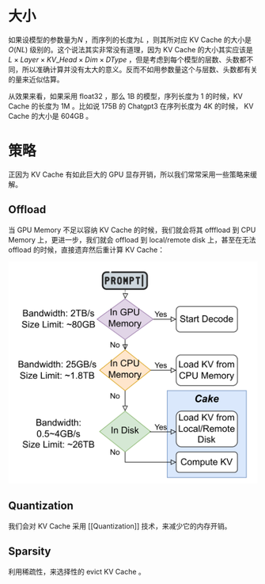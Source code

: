 # 大小

如果设模型的参数量为$N$ ，而序列的长度为$L$ ，则其所对应 KV Cache 的大小是$O(NL)$ 级别的。这个说法其实非常没有道理，因为 KV Cache 的大小其实应该是$L \times Layer \times KV\_Head \times Dim \times DType$ ，但是考虑到每个模型的层数、头数都不同，所以准确计算并没有太大的意义。反而不如用参数量这个与层数、头数都有关的量来近似估算。

从效果来看，如果采用 float32 ，那么 1B 的模型，序列长度为 1 的时候，KV Cache 的长度为 1M 。比如说 175B 的 Chatgpt3 在序列长度为 4K 的时候， KV Cache 的大小是 604GB 。

# 策略

正因为 KV Cache 有如此巨大的 GPU 显存开销，所以我们常常采用一些策略来缓解。

## Offload

当 GPU Memory 不足以容纳 KV Cache 的时候，我们就会将其 offfload 到 CPU Memory 上，更进一步，我们就会 offload 到 local/remote disk 上，甚至在无法 offload 的时候，直接遗弃然后重计算 KV Cache：

![](img/clipboard-20250424T161911.png)

## Quantization

我们会对 KV Cache 采用 [[Quantization]] 技术，来减少它的内存开销。

## Sparsity

利用稀疏性，来选择性的 evict KV Cache 。
